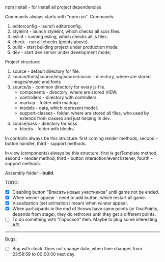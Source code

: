 npm install - for install all project dependencies

Commands always starts with "npm run". Commands:
  1. editorconfig - launch editorconfig.
  2. stylelint - launch stylelint, which checks all scss files.
  3. eslint - running esling, which checks all js files.
  4. check - run all checks (points above).
  5. build - start building project under production mode.
  6. dev - start dev server under development mode;

Project structure:
  1. source - default directory for file.
  2. source/fonts|source/img|source/music - directory, where are stored images/music and fonts
  3. source/js - common directory for every js file.
     - components - directory, where are stored VIEW.
     - controllers - directory with controllers.
     - markup - folder with markup.
     - models - data, which represent model.
     - support-classes - folder, where are stored all files, who used by extends from classes and just helping in dev.
  4. source/sass - directory for scss
     - blocks - folder with blocks.

In controlls always be this structure: 
  first coming render methods,
  second - button handler,
  third - support methods.

In view (components) always be this structure:
  first is getTemplate method,
  second - render method,
  third - button interaction/event listener,
  fourth - support methods.

Assembly folder - <b>build</b>.


TODO:
- [X] Disabling button "Вписать новых участников" until game not be ended.
- [X] When winner appear - need to add button, which restart all game.
- [X] Visualization (set animation i mean) when winner appear.
- [X] When participants in the end of throws have same points (or finalPoints, depends from stage), they do rethrows until they get a different points.
- [ ] To do something with "Гороскоп" item. Maybe to plug some interesting API.
---
Bugs:
- [ ] Bug with clock. Does not change date, when time changes from 23:59:59 to 00:00:00 next day.
